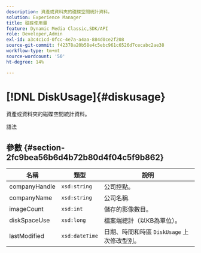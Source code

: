 ```yaml
---
description: 資產或資料夾的磁碟空間統計資料。
solution: Experience Manager
title: 磁碟使用量
feature: Dynamic Media Classic,SDK/API
role: Developer,Admin
exl-id: a3c4c1cd-0fcc-4e7a-a4aa-884d0ce2f208
source-git-commit: f42378a20b58e4c5ebc961c6526d7cecabc2ae38
workflow-type: tm+mt
source-wordcount: '50'
ht-degree: 14%

---
```


# [!DNL DiskUsage]{#diskusage}

資產或資料夾的磁碟空間統計資料。

語法

## 參數 {#section-2fc9bea56b6d4b72b80d4f04c5f9b862}

| 名稱 | 類型 | 說明 |
|---|---|---|
| companyHandle | `xsd:string` | 公司控點。 |
| companyName | `xsd:string` | 公司名稱. |
| imageCount | `xsd:int` | 儲存的影像數目。 |
| diskSpaceUse | `xsd:long` | 檔案端總計（以KB為單位）。 |
| lastModified | `xsd:dateTime` | 日期、時間和時區 `DiskUsage` 上次修改型別。 |
